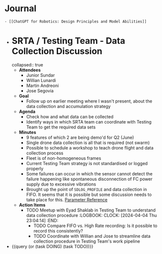 # Journal
	- [[ChatGPT for Robotics: Design Principles and Model Abilities]]
- # SRTA / Testing Team - Data Collection Discussion
  collapsed:: true
	- **Attendees**
		- Junior Sundar
		- Willian Lunardi
		- Martin Andreoni
		- Jose Segovia
	- **Goal**
		- Follow up on earlier meeting where I wasn't present, about the data collection and accumulation strategy
	- **Agenda**
		- Check how and what data can be collected
		- Identify ways in which SRTA team can coordinate with Testing Team to get the required data sets
	- **Minutes**
		- 9 features of which 2 are being demo'd for Q2 (June)
		- Single drone data collection is all that is required (not swarm)
		- Possible to schedule a workshop to teach drone flight and data collection process
		- Fleet is of non-homogeneous frames
		- Current Testing Team strategy is not standardised or logged properly
		- Some failures can occur in which the sensor cannot detect the failure happening like spontaneous disconnection of FC power supply due to excessive vibrations
		- Brought up the point of `SDLOG_PROFILE` and data collection in FIFO. It seems that it is possible but some discussion needs to take place for this. [Parameter Reference](https://docs.px4.io/v1.12/en/advanced_config/parameter_reference.html#SDLOG_PROFILE)
	- **Action Items**
		- TODO Meetup with Eyad Shaklab in Testing Team to understand data collection procedure
		  :LOGBOOK:
		  CLOCK: [2024-04-04 Thu 23:04:14]
		  :END:
			- TODO Compare FIFO vs. High Rate recording: Is it possible to record this consistently?
			- TODO Coordinate with Willian and Jose to streamline data collection procedure in Testing Team's work pipeline
- {{query (or (task DOING) (task TODO))}}